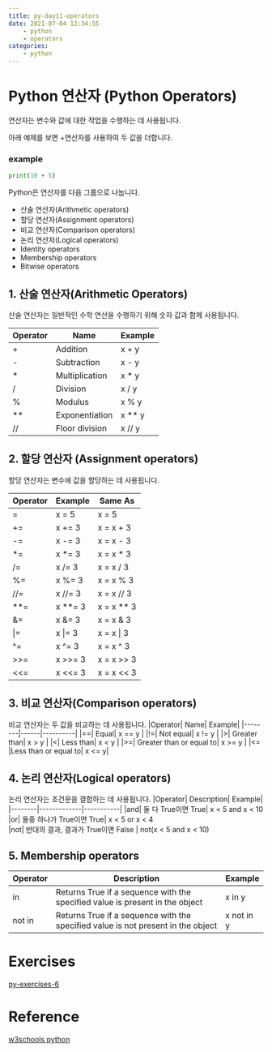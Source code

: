 ```yaml
---
title: py-day11-operators
date: 2021-07-04 12:34:55
    - python 
    - operators
categories: 
    - python
---
```


# Python 연산자 (Python Operators)
연산자는 변수와 값에 대한 작업을 수행하는 데 사용됩니다.

아래 예제를 보면 +연산자를 사용하여 두 값을 더합니다.

### example
``` python
print(10 + 5)
```

Python은 연산자를 다음 그룹으로 나눕니다.
- 산술 연산자(Arithmetic operators)
- 할당 연산자(Assignment operators)
- 비교 연산자(Comparison operators)
- 논리 연산자(Logical operators)
- Identity operators
- Membership operators
- Bitwise operators

## 1. 산술 연산자(Arithmetic Operators)
산술 연산자는 일반적인 수학 연산을 수행하기 위해 숫자 값과 함께 사용됩니다.

|Operator|Name|Example|
|--------|----|-------|
|+ |    Addition |	x + y|	
|- |    Subtraction |	x - y|	
|* |	Multiplication |	x * y|	
|/ |	Division |	x / y	|
|% |	Modulus |	x % y	|
|** |	Exponentiation |	x ** y|	
|// |	Floor division |	x // y|

## 2. 할당 연산자 (Assignment operators)
할당 연산자는 변수에 값을 할당하는 데 사용됩니다.

|Operator|	Example|	Same As|
|--------|---------|-----------|
|=|	x = 5|	x = 5	|
|+=|	x += 3|	x = x + 3|	
|-=|	x -= 3|	x = x - 3|	
|*=|	x *= 3|	x = x * 3|	
|/=|	x /= 3|	x = x / 3|	
|%=|	x %= 3|	x = x % 3|	
|//=|	x //= 3|	x = x // 3|	
|**=|	x **= 3|	x = x ** 3|	
|&=|	x &= 3|	x = x & 3	|
|&#124;=|	x &#124;= 3|	x = x &#124; 3	|
|^=|	x ^= 3|	x = x ^ 3	|
|>>=|	x >>= 3|	x = x >> 3|	
|<<=|	x <<= 3|	x = x << 3|

## 3. 비교 연산자(Comparison operators)
비교 연산자는 두 값을 비교하는 데 사용됩니다.
|Operator|	Name|	Example|
|--------|------|----------|
|==|	Equal|	x == y	|
|!=|	Not equal|	x != y	|
|>|	Greater than|	x > y	|
|<|	Less than|	x < y	|
|>=|	Greater than or equal to|	x >= y	|
|<=	|Less than or equal to|	x <= y|

## 4. 논리 연산자(Logical operators)
논리 연산자는 조건문을 결합하는 데 사용됩니다.
|Operator|	Description|	Example|
|--------|-------------|-----------|
|and| 	둘 다 True이면 True|	x < 5 and  x < 10	
|or|	둘중 하나가 True이면 True|	x < 5 or x < 4	
|not|	반대의 결과, 결과가 True이면 False |	not(x < 5 and x < 10)

## 5. Membership operators
|Operator|	Description|	Example|
|--------|-------------|-----------|
|in| 	Returns True if a sequence with the specified value is present in the object|	x in y|	
|not in|	Returns True if a sequence with the specified value is not present in the object|	x not in y|

# Exercises
[py-exercises-6](https://wontaejang.github.io/2021/07/04/py-exercises-6/)

# Reference
[w3schools python](https://www.w3schools.com/python)